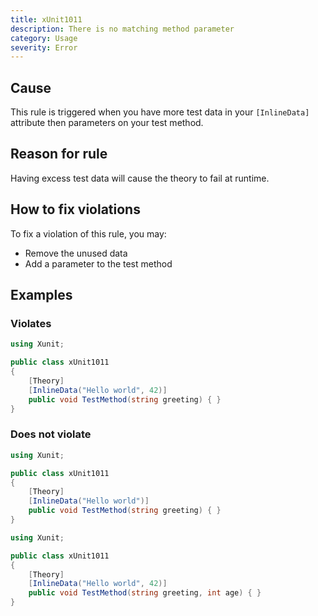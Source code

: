 ```yaml
---
title: xUnit1011
description: There is no matching method parameter
category: Usage
severity: Error
---
```


## Cause

This rule is triggered when you have more test data in your `[InlineData]` attribute then parameters on your test method.

## Reason for rule

Having excess test data will cause the theory to fail at runtime.

## How to fix violations

To fix a violation of this rule, you may:

* Remove the unused data
* Add a parameter to the test method

## Examples

### Violates

```csharp
using Xunit;

public class xUnit1011
{
    [Theory]
    [InlineData("Hello world", 42)]
    public void TestMethod(string greeting) { }
}
```

### Does not violate

```csharp
using Xunit;

public class xUnit1011
{
    [Theory]
    [InlineData("Hello world")]
    public void TestMethod(string greeting) { }
}
```

```csharp
using Xunit;

public class xUnit1011
{
    [Theory]
    [InlineData("Hello world", 42)]
    public void TestMethod(string greeting, int age) { }
}
```
